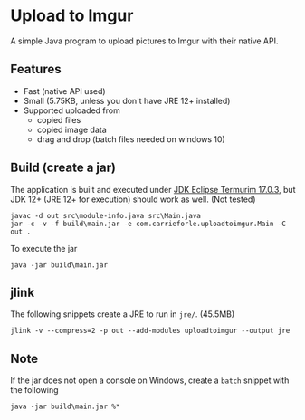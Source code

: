 # Upload to Imgur

A simple Java program to upload pictures to Imgur with their native API.

## Features

- Fast (native API used)
- Small (5.75KB, unless you don't have JRE 12+ installed)
- Supported uploaded from
    - copied files
    - copied image data
    - drag and drop (batch files needed on windows 10)

## Build (create a jar)

The application is built and executed under [JDK Eclipse Termurim 17.0.3](https://adoptium.net/temurin/releases), but JDK 12+ (JRE 12+ for execution) should work as well. (Not tested)

    javac -d out src\module-info.java src\Main.java
    jar -c -v -f build\main.jar -e com.carrieforle.uploadtoimgur.Main -C out .

To execute the jar

    java -jar build\main.jar
    
## jlink

The following snippets create a JRE to run in `jre/`. (45.5MB)

    jlink -v --compress=2 -p out --add-modules uploadtoimgur --output jre

## Note

If the jar does not open a console on Windows, create a `batch` snippet with the following

    java -jar build\main.jar %*
